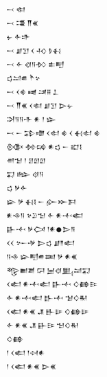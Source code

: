 <div class='block'>
<div class='line'>𒁁 𒊕</div>
<div class='line'>𒁁 𒃮 𒐖𒌍</div>
<div class='line'>𒉡 𒅆𒈥</div>
<div class='line'>𒁁 𒋗𒋛 𒌋 𒈧 𒊩𒈬</div>
<div class='line'>𒁁 𒅆 𒋼𒀀𒁴 𒉺𒋃</div>
<div class='line'>𒌓𒁺𒌑 𒋻𒆳</div>
<div class='line'>𒁁 𒌋𒄯 𒉠 𒁼𒍝 𒁇</div>
<div class='line'>𒁁 𒐖𒌍 𒌋𒊕 𒋗𒋛 𒆕𒉡</div>
<div class='line'>𒋫𒀀𒀀𒋥 𒀭 𒁹 𒇽</div>
<div class='line'>𒁁 𒀸 𒁉𒈩 𒌋𒊕 𒄯 𒌋 𒈬𒊕 𒄯</div>
<div class='line'>𒍜 𒁵𒄙 𒀭𒌓 𒀸 𒊬𒋙</div>
<div class='line'>𒉣𒈠 𒁹 𒆪𒇻𒇻</div>
<div class='line'>𒍑 𒈗 𒋼𒀀</div>
<div class='line'>𒌓 𒃻𒅆</div>
<div class='line'>𒇽 𒃻 𒈬𒋙 𒀸 𒅎𒁍𒁕</div>
<div class='line'>𒀭𒈾𒀀 𒆳𒊒𒈠 𒅆 𒀭𒋾𒅗</div>
<div class='line'>𒃲𒋾 𒃻𒉏 𒁹𒀭𒊹𒆕𒀀</div>
<div class='line'>𒌋𒌋 𒆳𒀸𒋩 𒆕𒌓 𒋗𒈫𒅗</div>
<div class='line'>𒀀𒈾 𒇽𒋃𒌑𒌅 𒃻 𒀭𒌍</div>
<div class='line'>𒈜𒆤𒋢 𒁶 𒅁𒋼𒅅𒁺𒍑</div>
<div class='line'>𒌋𒅗 𒀭𒋾𒅗 𒃲𒋾 𒄭𒂵𒄿</div>
<div class='line'>𒅆 𒀭𒋾𒅗 𒃲𒋾 𒈠𒄭𒊑</div>
<div class='line'>𒌋𒅗 𒀭𒌍 𒂗 𒃲𒄿 𒄭𒂵𒄿</div>
<div class='line'>𒅆 𒀭𒌍 𒂗 𒃲𒄿 𒈠𒄭𒊑</div>
<div class='line'>𒄭𒂵</div>
<div class='line'>𒁹 𒌋𒅗 𒁹𒀴𒀭</div>
<div class='line'>𒁹 𒌋𒅗 𒀭𒌍 𒆕𒌍</div>
</div>